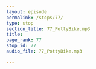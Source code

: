 ```yaml
---
layout: episode
permalink: /stops/77/
type: stop
section_title: 77_PottyBike.mp3
title: 
page_rank: 77
stop_id: 77
audio_file: 77_PottyBike.mp3

---
```

